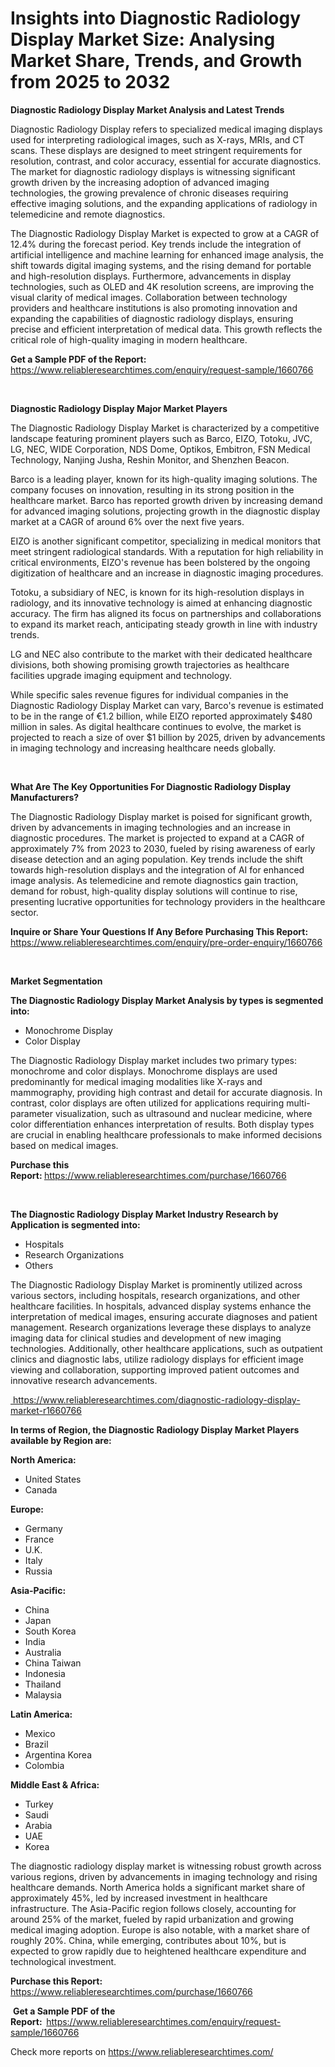 <p><h1>Insights into Diagnostic Radiology Display Market Size: Analysing Market Share, Trends, and Growth from 2025 to 2032</h1></p><p><strong>Diagnostic Radiology Display Market Analysis and Latest Trends</strong></p>
<p><p>Diagnostic Radiology Display refers to specialized medical imaging displays used for interpreting radiological images, such as X-rays, MRIs, and CT scans. These displays are designed to meet stringent requirements for resolution, contrast, and color accuracy, essential for accurate diagnostics. The market for diagnostic radiology displays is witnessing significant growth driven by the increasing adoption of advanced imaging technologies, the growing prevalence of chronic diseases requiring effective imaging solutions, and the expanding applications of radiology in telemedicine and remote diagnostics.</p><p>The Diagnostic Radiology Display Market is expected to grow at a CAGR of 12.4% during the forecast period. Key trends include the integration of artificial intelligence and machine learning for enhanced image analysis, the shift towards digital imaging systems, and the rising demand for portable and high-resolution displays. Furthermore, advancements in display technologies, such as OLED and 4K resolution screens, are improving the visual clarity of medical images. Collaboration between technology providers and healthcare institutions is also promoting innovation and expanding the capabilities of diagnostic radiology displays, ensuring precise and efficient interpretation of medical data. This growth reflects the critical role of high-quality imaging in modern healthcare.</p></p>
<p><strong>Get a Sample PDF of the Report:&nbsp;</strong> <a href="https://www.reliableresearchtimes.com/enquiry/request-sample/1660766?utm_campaign=1940&utm_medium=2&utm_source=Github&utm_content=ia&utm_term=17012025&utm_id=diagnostic-radiology-display">https://www.reliableresearchtimes.com/enquiry/request-sample/1660766</a></p>
<p>&nbsp;</p>
<p><strong>Diagnostic Radiology Display Major Market Players</strong></p>
<p><p>The Diagnostic Radiology Display Market is characterized by a competitive landscape featuring prominent players such as Barco, EIZO, Totoku, JVC, LG, NEC, WIDE Corporation, NDS Dome, Optikos, Embitron, FSN Medical Technology, Nanjing Jusha, Reshin Monitor, and Shenzhen Beacon. </p><p>Barco is a leading player, known for its high-quality imaging solutions. The company focuses on innovation, resulting in its strong position in the healthcare market. Barco has reported growth driven by increasing demand for advanced imaging solutions, projecting growth in the diagnostic display market at a CAGR of around 6% over the next five years.</p><p>EIZO is another significant competitor, specializing in medical monitors that meet stringent radiological standards. With a reputation for high reliability in critical environments, EIZO's revenue has been bolstered by the ongoing digitization of healthcare and an increase in diagnostic imaging procedures. </p><p>Totoku, a subsidiary of NEC, is known for its high-resolution displays in radiology, and its innovative technology is aimed at enhancing diagnostic accuracy. The firm has aligned its focus on partnerships and collaborations to expand its market reach, anticipating steady growth in line with industry trends.</p><p>LG and NEC also contribute to the market with their dedicated healthcare divisions, both showing promising growth trajectories as healthcare facilities upgrade imaging equipment and technology.</p><p>While specific sales revenue figures for individual companies in the Diagnostic Radiology Display Market can vary, Barco's revenue is estimated to be in the range of €1.2 billion, while EIZO reported approximately $480 million in sales. As digital healthcare continues to evolve, the market is projected to reach a size of over $1 billion by 2025, driven by advancements in imaging technology and increasing healthcare needs globally.</p></p>
<p>&nbsp;</p>
<p><strong>What Are The Key Opportunities For Diagnostic Radiology Display Manufacturers?</strong></p>
<p><p>The Diagnostic Radiology Display market is poised for significant growth, driven by advancements in imaging technologies and an increase in diagnostic procedures. The market is projected to expand at a CAGR of approximately 7% from 2023 to 2030, fueled by rising awareness of early disease detection and an aging population. Key trends include the shift towards high-resolution displays and the integration of AI for enhanced image analysis. As telemedicine and remote diagnostics gain traction, demand for robust, high-quality display solutions will continue to rise, presenting lucrative opportunities for technology providers in the healthcare sector.</p></p>
<p><strong>Inquire or Share Your Questions If Any Before Purchasing This Report:</strong> <a href="https://www.reliableresearchtimes.com/enquiry/pre-order-enquiry/1660766?utm_campaign=1940&utm_medium=2&utm_source=Github&utm_content=ia&utm_term=17012025&utm_id=diagnostic-radiology-display">https://www.reliableresearchtimes.com/enquiry/pre-order-enquiry/1660766</a></p>
<p>&nbsp;</p>
<p><strong>Market Segmentation</strong></p>
<p><strong>The Diagnostic Radiology Display Market Analysis by types is segmented into:</strong></p>
<p><ul><li>Monochrome Display</li><li>Color Display</li></ul></p>
<p><p>The Diagnostic Radiology Display market includes two primary types: monochrome and color displays. Monochrome displays are used predominantly for medical imaging modalities like X-rays and mammography, providing high contrast and detail for accurate diagnosis. In contrast, color displays are often utilized for applications requiring multi-parameter visualization, such as ultrasound and nuclear medicine, where color differentiation enhances interpretation of results. Both display types are crucial in enabling healthcare professionals to make informed decisions based on medical images.</p></p>
<p><strong>Purchase this Report:&nbsp;</strong><a href="https://www.reliableresearchtimes.com/purchase/1660766?utm_campaign=1940&utm_medium=2&utm_source=Github&utm_content=ia&utm_term=17012025&utm_id=diagnostic-radiology-display">https://www.reliableresearchtimes.com/purchase/1660766</a></p>
<p>&nbsp;</p>
<p><strong>The Diagnostic Radiology Display Market Industry Research by Application is segmented into:</strong></p>
<p><ul><li>Hospitals</li><li>Research Organizations</li><li>Others</li></ul></p>
<p><p>The Diagnostic Radiology Display Market is prominently utilized across various sectors, including hospitals, research organizations, and other healthcare facilities. In hospitals, advanced display systems enhance the interpretation of medical images, ensuring accurate diagnoses and patient management. Research organizations leverage these displays to analyze imaging data for clinical studies and development of new imaging technologies. Additionally, other healthcare applications, such as outpatient clinics and diagnostic labs, utilize radiology displays for efficient image viewing and collaboration, supporting improved patient outcomes and innovative research advancements.</p></p>
<p><a href="https://www.reliableresearchtimes.com/diagnostic-radiology-display-market-r1660766?utm_campaign=1940&utm_medium=2&utm_source=Github&utm_content=ia&utm_term=17012025&utm_id=diagnostic-radiology-display">&nbsp;https://www.reliableresearchtimes.com/diagnostic-radiology-display-market-r1660766</a></p>
<p><strong>In terms of Region, the Diagnostic Radiology Display Market Players available by Region are:</strong></p>
<p>
    <p> <strong> North America: </strong>
        <ul>
            <li>United States</li>
            <li>Canada</li>
        </ul>
        </p> 
    <p> <strong> Europe: </strong>
        <ul>
            <li>Germany</li>
            <li>France</li>
            <li>U.K.</li>
            <li>Italy</li>
            <li>Russia</li>
        </ul>
        </p> 
    <p> <strong> Asia-Pacific: </strong>
        <ul>
            <li>China</li>
            <li>Japan</li>
            <li>South Korea</li>
            <li>India</li>
            <li>Australia</li>
            <li>China Taiwan</li>
            <li>Indonesia</li>
            <li>Thailand</li>
            <li>Malaysia</li>
        </ul>
        </p> 
    <p> <strong> Latin America: </strong>
        <ul>
            <li>Mexico</li>
            <li>Brazil</li>
            <li>Argentina Korea</li>
            <li>Colombia</li>
        </ul>
        </p> 
    <p> <strong> Middle East & Africa: </strong>
        <ul>
            <li>Turkey</li>
            <li>Saudi</li>
            <li>Arabia</li>
            <li>UAE</li>
            <li>Korea</li>
        </ul>
    </p>
    </p>
<p><p>The diagnostic radiology display market is witnessing robust growth across various regions, driven by advancements in imaging technology and rising healthcare demands. North America holds a significant market share of approximately 45%, led by increased investment in healthcare infrastructure. The Asia-Pacific region follows closely, accounting for around 25% of the market, fueled by rapid urbanization and growing medical imaging adoption. Europe is also notable, with a market share of roughly 20%. China, while emerging, contributes about 10%, but is expected to grow rapidly due to heightened healthcare expenditure and technological investment.</p></p>
<p><strong>Purchase this Report: </strong><a href="https://www.reliableresearchtimes.com/purchase/1660766?utm_campaign=1940&utm_medium=2&utm_source=Github&utm_content=ia&utm_term=17012025&utm_id=diagnostic-radiology-display">https://www.reliableresearchtimes.com/purchase/1660766</a></p>
<p>&nbsp;<strong>Get a Sample PDF of the Report:&nbsp;&nbsp;</strong><a href="https://www.reliableresearchtimes.com/enquiry/request-sample/1660766?utm_campaign=1940&utm_medium=2&utm_source=Github&utm_content=ia&utm_term=17012025&utm_id=diagnostic-radiology-display">https://www.reliableresearchtimes.com/enquiry/request-sample/1660766</a></p>
<p><strong></strong></p>
<p>Check more reports on <a href="https://www.reliableresearchtimes.com/?utm_campaign=1940&utm_medium=2&utm_source=Github&utm_content=ia&utm_term=17012025&utm_id=diagnostic-radiology-display">https://www.reliableresearchtimes.com/</a></p>